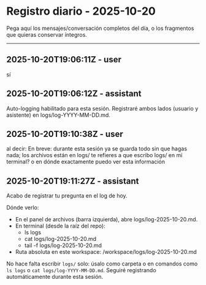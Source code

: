 # Registro diario - 2025-10-20

Pega aquí los mensajes/conversación completos del día, o los fragmentos que quieras conservar íntegros.

---

## 2025-10-20T19:06:11Z - user

sí

## 2025-10-20T19:06:12Z - assistant

Auto-logging habilitado para esta sesión. Registraré ambos lados (usuario y asistente) en logs/log-YYYY-MM-DD.md.

## 2025-10-20T19:10:38Z - user

al decir: En breve: durante esta sesión ya se guarda todo sin que hagas nada; los archivos están en logs/ te refieres a que escribo logs/ en mi terminal? o en dónde exactamente puedo ver esta información

## 2025-10-20T19:11:27Z - assistant

Acabo de registrar tu pregunta en el log de hoy.

Dónde verlo:

- En el panel de archivos (barra izquierda), abre logs/log-2025-10-20.md.
- En terminal (desde la raíz del repo):
  - ls logs
  - cat logs/log-2025-10-20.md
  - tail -f logs/log-2025-10-20.md
- Ruta absoluta en este workspace: /workspace/logs/log-2025-10-20.md

No hace falta escribir `logs/` solo: úsalo como carpeta o en comandos como `ls logs` o `cat logs/log-YYYY-MM-DD.md`. Seguiré registrando automáticamente durante esta sesión.

